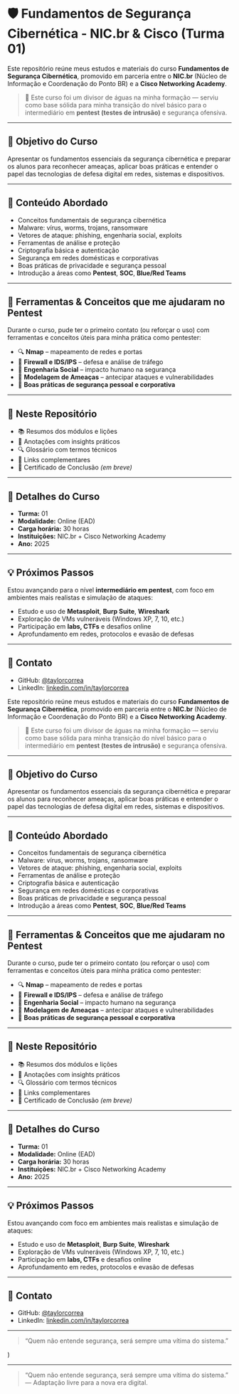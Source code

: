 # 🛡️ Fundamentos de Segurança Cibernética - NIC.br & Cisco (Turma 01)

Este repositório reúne meus estudos e materiais do curso **Fundamentos de Segurança Cibernética**, promovido em parceria entre o **NIC.br** (Núcleo de Informação e Coordenação do Ponto BR) e a **Cisco Networking Academy**.

> 🚀 Este curso foi um divisor de águas na minha formação — serviu como base sólida para minha transição do nível básico para o intermediário em **pentest (testes de intrusão)** e segurança ofensiva.

---

## 🎯 Objetivo do Curso

Apresentar os fundamentos essenciais da segurança cibernética e preparar os alunos para reconhecer ameaças, aplicar boas práticas e entender o papel das tecnologias de defesa digital em redes, sistemas e dispositivos.

---

## 📘 Conteúdo Abordado

- Conceitos fundamentais de segurança cibernética
- Malware: vírus, worms, trojans, ransomware
- Vetores de ataque: phishing, engenharia social, exploits
- Ferramentas de análise e proteção
- Criptografia básica e autenticação
- Segurança em redes domésticas e corporativas
- Boas práticas de privacidade e segurança pessoal
- Introdução a áreas como **Pentest**, **SOC**, **Blue/Red Teams**

---

## 🧰 Ferramentas & Conceitos que me ajudaram no Pentest

Durante o curso, pude ter o primeiro contato (ou reforçar o uso) com ferramentas e conceitos úteis para minha prática como pentester:

- 🔍 **Nmap** – mapeamento de redes e portas
- 🧱 **Firewall e IDS/IPS** – defesa e análise de tráfego
- 💬 **Engenharia Social** – impacto humano na segurança
- 🧠 **Modelagem de Ameaças** – antecipar ataques e vulnerabilidades
- 🔐 **Boas práticas de segurança pessoal e corporativa**

---

## 📂 Neste Repositório

- 📚 Resumos dos módulos e lições  
- 🧠 Anotações com insights práticos  
- 🔍 Glossário com termos técnicos  
- 📎 Links complementares  
- 🏅 Certificado de Conclusão *(em breve)*  

---

## 📅 Detalhes do Curso

- **Turma:** 01  
- **Modalidade:** Online (EAD)  
- **Carga horária:** 30 horas  
- **Instituições:** NIC.br + Cisco Networking Academy  
- **Ano:** 2025

---

## 💡 Próximos Passos

Estou avançando para o nível **intermediário em pentest**, com foco em ambientes mais realistas e simulação de ataques:

- Estudo e uso de **Metasploit**, **Burp Suite**, **Wireshark**  
- Exploração de VMs vulneráveis (Windows XP, 7, 10, etc.)  
- Participação em **labs, CTFs** e desafios online  
- Aprofundamento em redes, protocolos e evasão de defesas

---

## 🤝 Contato

- GitHub: [@taylorcorrea](https://github.com/taylorcorrea)  
- LinkedIn: [linkedin.com/in/taylorcorrea](https://www.linkedin.com/in/taylorcorrea)

Este repositório reúne meus estudos e materiais do curso **Fundamentos de Segurança Cibernética**, promovido em parceria entre o **NIC.br** (Núcleo de Informação e Coordenação do Ponto BR) e a **Cisco Networking Academy**.

> 🚀 Este curso foi um divisor de águas na minha formação — serviu como base sólida para minha transição do nível básico para o intermediário em **pentest (testes de intrusão)** e segurança ofensiva.

---

## 🎯 Objetivo do Curso

Apresentar os fundamentos essenciais da segurança cibernética e preparar os alunos para reconhecer ameaças, aplicar boas práticas e entender o papel das tecnologias de defesa digital em redes, sistemas e dispositivos.

---

## 📘 Conteúdo Abordado

- Conceitos fundamentais de segurança cibernética
- Malware: vírus, worms, trojans, ransomware
- Vetores de ataque: phishing, engenharia social, exploits
- Ferramentas de análise e proteção
- Criptografia básica e autenticação
- Segurança em redes domésticas e corporativas
- Boas práticas de privacidade e segurança pessoal
- Introdução a áreas como **Pentest**, **SOC**, **Blue/Red Teams**

---

## 🧰 Ferramentas & Conceitos que me ajudaram no Pentest

Durante o curso, pude ter o primeiro contato (ou reforçar o uso) com ferramentas e conceitos úteis para minha prática como pentester:

- 🔍 **Nmap** – mapeamento de redes e portas
- 🧱 **Firewall e IDS/IPS** – defesa e análise de tráfego
- 💬 **Engenharia Social** – impacto humano na segurança
- 🧠 **Modelagem de Ameaças** – antecipar ataques e vulnerabilidades
- 🔐 **Boas práticas de segurança pessoal e corporativa**

---

## 📂 Neste Repositório

- 📚 Resumos dos módulos e lições  
- 🧠 Anotações com insights práticos  
- 🔍 Glossário com termos técnicos  
- 📎 Links complementares  
- 🏅 Certificado de Conclusão *(em breve)*  

---

## 📅 Detalhes do Curso

- **Turma:** 01  
- **Modalidade:** Online (EAD)  
- **Carga horária:** 30 horas  
- **Instituições:** NIC.br + Cisco Networking Academy  
- **Ano:** 2025

---

## 💡 Próximos Passos

Estou avançando com foco em ambientes mais realistas e simulação de ataques:

- Estudo e uso de **Metasploit**, **Burp Suite**, **Wireshark**  
- Exploração de VMs vulneráveis (Windows XP, 7, 10, etc.)  
- Participação em **labs, CTFs** e desafios online  
- Aprofundamento em redes, protocolos e evasão de defesas

---

## 🤝 Contato

- GitHub: [@taylorcorrea](https://github.com/taylorcorrea)  
- LinkedIn: [linkedin.com/in/taylorcorrea](https://www.linkedin.com/in/taylorcorrea)

---

> “Quem não entende segurança, será sempre uma vítima do sistema.”  

)

---

> “Quem não entende segurança, será sempre uma vítima do sistema.”  
> — Adaptação livre para a nova era digital.

